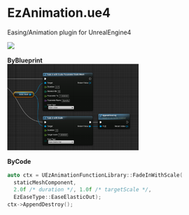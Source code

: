 EzAnimation.ue4
====

Easing/Animation plugin for UnrealEngine4

<img src="logo.gif" width="300px" /><br>

__ByBlueprint__<br>
<img src="ball_bp.png" width="300px" /><br>

__ByCode__
```cpp
auto ctx = UEzAnimationFunctionLibrary::FadeInWithScale(
  staticMeshComponent,
  2.0f /* duration */, 1.0f /* targetScale */,
  EzEaseType::EaseElasticOut);
ctx->AppendDestroy();
```
